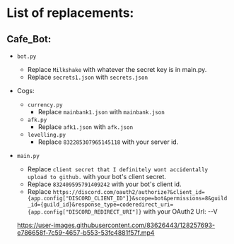 # List of replacements:

## Cafe_Bot:

- `bot.py`
    - Replace `Milkshake` with whatever the secret key is in main.py.
    - Replace `secrets1.json` with `secrets.json`

- Cogs:
    - `currency.py`
        - Replace `mainbank1.json` with `mainbank.json`
    - `afk.py`
        - Replace `afk1.json` with `afk.json`
    - `levelling.py`
        - Replace `832285307965145118` with your server id.

- `main.py`
    - Replace `client secret that I definitely wont accidentally upload to github.` with your bot's client secret.
    - Replace `832409595791409242` with your bot's client id.
    - Replace `https://discord.com/oauth2/authorize?&client_id={app.config["DISCORD_CLIENT_ID"]}&scope=bot&permissions=8&guild_id={guild_id}&response_type=coderedirect_uri={app.config["DISCORD_REDIRECT_URI"]}` with your OAuth2 Url: --V

    https://user-images.githubusercontent.com/83626443/128257693-e786658f-7c59-4657-b553-53fc4881f57f.mp4
    